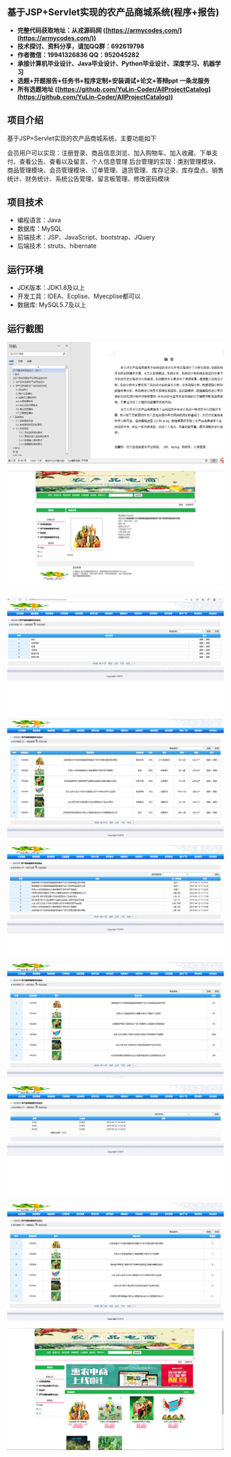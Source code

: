 ## 基于JSP+Servlet实现的农产品商城系统(程序+报告)

- <b>完整代码获取地址：从戎源码网 ([https://armycodes.com/](https://armycodes.com/))</b>
- <b>技术探讨、资料分享，请加QQ群：692619798</b> 
- <b>作者微信：19941326836  QQ：952045282</b> 
- <b>承接计算机毕业设计、Java毕业设计、Python毕业设计、深度学习、机器学习</b>
- <b>选题+开题报告+任务书+程序定制+安装调试+论文+答辩ppt 一条龙服务</b>
- <b>所有选题地址 ([https://github.com/YuLin-Coder/AllProjectCatalog](https://github.com/YuLin-Coder/AllProjectCatalog)) </b>

## 项目介绍
基于JSP+Servlet实现的农产品商城系统，主要功能如下

会员用户可以实现：注册登录、商品信息浏览、加入购物车、加入收藏、下单支付、查看公告、查看以及留言、个人信息管理
后台管理的实现：类别管理模块、商品管理模块、会员管理模块、订单管理、退货管理、库存记录、库存盘点、销售统计、财务统计、系统公告管理、留言板管理、修改密码模块

## 项目技术
- 编程语言：Java
- 数据库：MySQL
- 前端技术：JSP、JavaScript、bootstrap、JQuery
- 后端技术：struts、hibernate

## 运行环境
- JDK版本：JDK1.8及以上
- 开发工具：IDEA、Ecplise、Myecplise都可以
- 数据库: MySQL5.7及以上

## 运行截图
![](screenshot/1.png)

![](screenshot/2.png)

![](screenshot/3.png)

![](screenshot/4.png)

![](screenshot/5.png)

![](screenshot/6.png)

![](screenshot/7.png)

![](screenshot/8.png)

![](screenshot/9.png)
